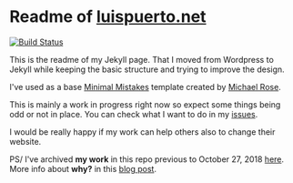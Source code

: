 # Readme of [luispuerto.net](https://luispuerto.net)

[![Build Status](https://travis-ci.com/luispuerto/luispuerto.net.svg?branch=master)](https://travis-ci.com/luisspuerto/luispuerto.net)

This is the readme of my Jekyll page. That I moved from Wordpress to Jekyll while keeping the basic structure and trying to improve the design.

I've used as a base [Minimal Mistakes](https://mmistakes.github.io/minimal-mistakes/) template created by [Michael Rose](https://mademistakes.com). 

This is mainly a work in progress right now so expect some things being odd or not in place. You can check what I want to do in my [issues](https://github.com/luispuerto/luispuerto.net/issues). 

I would be really happy if my work can help others also to change their website. 

PS/ I've archived **my work** in this repo previous to October 27, 2018 [here](https://github.com/luispuerto/luispuerto.net.back). More info about **why?** in this [blog post](http://luispuerto.net/blog/2018/11/05/cutting-down-the-size-of-your-repo/). 
